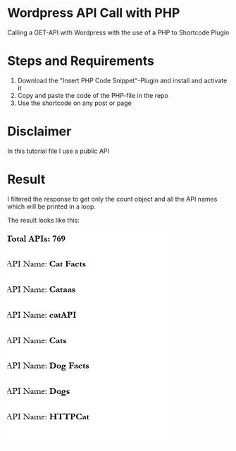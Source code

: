 # Wordpress API Call with PHP
 Calling a GET-API with Wordpress with the use of a PHP to Shortcode Plugin

# Steps and Requirements

1. Download the "Insert PHP Code Snippet"-Plugin and install and activate it
2. Copy and paste the code of the PHP-file in the repo
3. Use the shortcode on any post or page


# Disclaimer
In this tutorial file I use a public API

# Result
I filtered the response to get only the count object and all the API names which will be printed in a loop.

The result looks like this:

![Screenshot](response.jpg)

